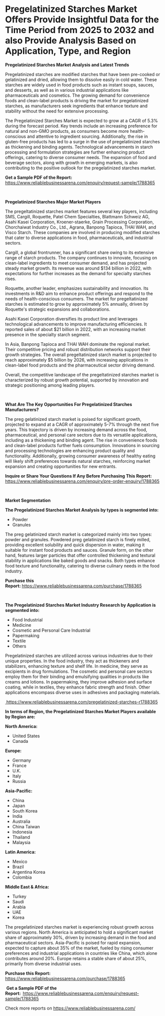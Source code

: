 <p><h1>Pregelatinized Starches Market Offers Provide Insightful Data for the Time Period from 2025 to 2032 and also Provide Analysis Based on Application, Type, and Region</h1></p><p><strong>Pregelatinized Starches Market Analysis and Latest Trends</strong></p>
<p><p>Pregelatinized starches are modified starches that have been pre-cooked or gelatinized and dried, allowing them to dissolve easily in cold water. These starches are widely used in food products such as instant soups, sauces, and desserts, as well as in various industrial applications like pharmaceuticals and cosmetics. The growing demand for convenience foods and clean-label products is driving the market for pregelatinized starches, as manufacturers seek ingredients that enhance texture and stability without the need for extensive processing.</p><p>The Pregelatinized Starches Market is expected to grow at a CAGR of 5.3% during the forecast period. Key trends include an increasing preference for natural and non-GMO products, as consumers become more health-conscious and attentive to ingredient sourcing. Additionally, the rise in gluten-free products has led to a surge in the use of pregelatinized starches as thickening and binding agents. Technological advancements in starch processing and formulation strategies are further enhancing product offerings, catering to diverse consumer needs. The expansion of food and beverage sectors, along with growth in emerging markets, is also contributing to the positive outlook for the pregelatinized starches market.</p></p>
<p><strong>Get a Sample PDF of the Report:&nbsp;</strong> <a href="https://www.reliablebusinessarena.com/enquiry/request-sample/1788365?utm_campaign=2236&utm_medium=2&utm_source=Github&utm_content=ia&utm_term=30012025&utm_id=pregelatinized-starches">https://www.reliablebusinessarena.com/enquiry/request-sample/1788365</a></p>
<p>&nbsp;</p>
<p><strong>Pregelatinized Starches Major Market Players</strong></p>
<p><p>The pregeltatinized starches market features several key players, including SMS, Cargill, Roquette, Patel Chem Specialties, Blattmann Schweiz AG, Asahi Kasei Corporation, Kroener-staerke, Grain Processing Corporation, Chorchaiwat Industry Co., Ltd., Agrana, Banpong Tapioca, THAI WAH, and Visco Starch. These companies are involved in producing modified starches that cater to diverse applications in food, pharmaceuticals, and industrial sectors.</p><p>Cargill, a global frontrunner, has a significant share owing to its extensive range of starch products. The company continues to innovate, focusing on clean-label ingredients to meet consumer demand, and has projected steady market growth. Its revenue was around $134 billion in 2022, with expectations for further increases as the demand for specialty starches rises.</p><p>Roquette, another leader, emphasizes sustainability and innovation. Its investments in R&D aim to enhance product offerings and respond to the needs of health-conscious consumers. The market for pregeltatinized starches is estimated to grow by approximately 5% annually, driven by Roquette's strategic expansions and collaborations.</p><p>Asahi Kasei Corporation diversifies its product line and leverages technological advancements to improve manufacturing efficiencies. It reported sales of about $21 billion in 2022, with an increasing market presence in the specialty starch segment.</p><p>In Asia, Banpong Tapioca and THAI WAH dominate the regional market. Their competitive pricing and robust distribution networks support their growth strategies. The overall pregeltatinized starch market is projected to reach approximately $5 billion by 2026, with increasing applications in clean-label food products and the pharmaceutical sector driving demand.</p><p>Overall, the competitive landscape of the pregeltatinized starches market is characterized by robust growth potential, supported by innovation and strategic positioning among leading players.</p></p>
<p>&nbsp;</p>
<p><strong>What Are The Key Opportunities For Pregelatinized Starches Manufacturers?</strong></p>
<p><p>The preg gelatinized starch market is poised for significant growth, projected to expand at a CAGR of approximately 5-7% through the next five years. This trajectory is driven by increasing demand across the food, pharmaceutical, and personal care sectors due to its versatile applications, including as a thickening and binding agent. The rise in convenience foods and clean-label products further fuels consumption. Innovations in sourcing and processing technologies are enhancing product quality and functionality. Additionally, growing consumer awareness of healthy eating will likely shift preferences towards natural starches, reinforcing market expansion and creating opportunities for new entrants.</p></p>
<p><strong>Inquire or Share Your Questions If Any Before Purchasing This Report:</strong> <a href="https://www.reliablebusinessarena.com/enquiry/pre-order-enquiry/1788365?utm_campaign=2236&utm_medium=2&utm_source=Github&utm_content=ia&utm_term=30012025&utm_id=pregelatinized-starches">https://www.reliablebusinessarena.com/enquiry/pre-order-enquiry/1788365</a></p>
<p>&nbsp;</p>
<p><strong>Market Segmentation</strong></p>
<p><strong>The Pregelatinized Starches Market Analysis by types is segmented into:</strong></p>
<p><ul><li>Powder</li><li>Granules</li></ul></p>
<p><p>The preg gelatinized starch market is categorized mainly into two types: powder and granules. Powdered preg gelatinized starch is finely milled, providing excellent solubility and quick dispersion in water, making it suitable for instant food products and sauces. Granule form, on the other hand, features larger particles that offer controlled thickening and textural stability in applications like baked goods and snacks. Both types enhance food texture and functionality, catering to diverse culinary needs in the food industry.</p></p>
<p><strong>Purchase this Report:&nbsp;</strong><a href="https://www.reliablebusinessarena.com/purchase/1788365?utm_campaign=2236&utm_medium=2&utm_source=Github&utm_content=ia&utm_term=30012025&utm_id=pregelatinized-starches">https://www.reliablebusinessarena.com/purchase/1788365</a></p>
<p>&nbsp;</p>
<p><strong>The Pregelatinized Starches Market Industry Research by Application is segmented into:</strong></p>
<p><ul><li>Food Industrial</li><li>Medicine</li><li>Cosmetic and Personal Care Industrial</li><li>Papermaking</li><li>Textile</li><li>Others</li></ul></p>
<p><p>Pregelatinized starches are utilized across various industries due to their unique properties. In the food industry, they act as thickeners and stabilizers, enhancing texture and shelf life. In medicine, they serve as excipients in drug formulations. The cosmetic and personal care sectors employ them for their binding and emulsifying qualities in products like creams and lotions. In papermaking, they improve adhesion and surface coating, while in textiles, they enhance fabric strength and finish. Other applications encompass diverse uses in adhesives and packaging materials.</p></p>
<p><a href="https://www.reliablebusinessarena.com/pregelatinized-starches-r1788365?utm_campaign=2236&utm_medium=2&utm_source=Github&utm_content=ia&utm_term=30012025&utm_id=pregelatinized-starches">&nbsp;https://www.reliablebusinessarena.com/pregelatinized-starches-r1788365</a></p>
<p><strong>In terms of Region, the Pregelatinized Starches Market Players available by Region are:</strong></p>
<p>
    <p> <strong> North America: </strong>
        <ul>
            <li>United States</li>
            <li>Canada</li>
        </ul>
        </p> 
    <p> <strong> Europe: </strong>
        <ul>
            <li>Germany</li>
            <li>France</li>
            <li>U.K.</li>
            <li>Italy</li>
            <li>Russia</li>
        </ul>
        </p> 
    <p> <strong> Asia-Pacific: </strong>
        <ul>
            <li>China</li>
            <li>Japan</li>
            <li>South Korea</li>
            <li>India</li>
            <li>Australia</li>
            <li>China Taiwan</li>
            <li>Indonesia</li>
            <li>Thailand</li>
            <li>Malaysia</li>
        </ul>
        </p> 
    <p> <strong> Latin America: </strong>
        <ul>
            <li>Mexico</li>
            <li>Brazil</li>
            <li>Argentina Korea</li>
            <li>Colombia</li>
        </ul>
        </p> 
    <p> <strong> Middle East & Africa: </strong>
        <ul>
            <li>Turkey</li>
            <li>Saudi</li>
            <li>Arabia</li>
            <li>UAE</li>
            <li>Korea</li>
        </ul>
    </p>
    </p>
<p><p>The pregelatinized starches market is experiencing robust growth across various regions. North America is anticipated to hold a significant market share of approximately 30%, driven by increasing demand in the food and pharmaceutical sectors. Asia-Pacific is poised for rapid expansion, expected to capture about 35% of the market, fueled by rising consumer preferences and industrial applications in countries like China, which alone contributes around 20%. Europe retains a stable share of about 25%, primarily from diverse industrial uses.</p></p>
<p><strong>Purchase this Report: </strong><a href="https://www.reliablebusinessarena.com/purchase/1788365?utm_campaign=2236&utm_medium=2&utm_source=Github&utm_content=ia&utm_term=30012025&utm_id=pregelatinized-starches">https://www.reliablebusinessarena.com/purchase/1788365</a></p>
<p>&nbsp;<strong>Get a Sample PDF of the Report:&nbsp;&nbsp;</strong><a href="https://www.reliablebusinessarena.com/enquiry/request-sample/1788365?utm_campaign=2236&utm_medium=2&utm_source=Github&utm_content=ia&utm_term=30012025&utm_id=pregelatinized-starches">https://www.reliablebusinessarena.com/enquiry/request-sample/1788365</a></p>
<p><strong></strong></p>
<p>Check more reports on <a href="https://www.reliablebusinessarena.com/?utm_campaign=2236&utm_medium=2&utm_source=Github&utm_content=ia&utm_term=30012025&utm_id=pregelatinized-starches">https://www.reliablebusinessarena.com/</a></p>